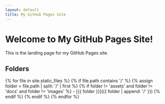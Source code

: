 ```yaml
---
layout: default
title: My GitHub Pages Site
---
```

# Welcome to My GitHub Pages Site!

This is the landing page for my GitHub Pages site.

## Folders

{% for file in site.static_files %}
  {% if file.path contains '/' %}
    {% assign folder = file.path | split: '/' | first %}
    {% if folder != 'assets' and folder != 'docs' and folder != 'images' %}
      - [{{ folder }}]({{ folder | append: '/' }})
    {% endif %}
  {% endif %}
{% endfor %}
